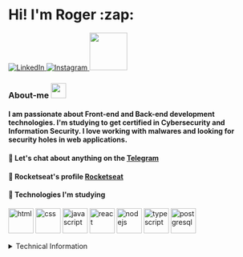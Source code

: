 <h1>Hi! I'm Roger :zap:</h1>

<a href="https://www.linkedin.com/in/roger-luiz-8361981b2/">
  <img src="https://img.shields.io/badge/Linkedin-%230077B5.svg?&style=flat-square&logo=linkedin&logoColor=white" alt="LinkedIn">
</a>

<a href="https://www.instagram.com/rogersluiz_/">
  <img src="https://img.shields.io/badge/Instagram-%23E4405F.svg?&style=flat-square&logo=instagram&logoColor=white" alt="Instagram">
</a>

<a href="https://twitter.com/AB4NT5S">
  <img src="https://img.shields.io/badge/twitter-%231DA1F2.svg?&style=for-the-badge&logo=twitter&logoColor=white" width="75px">
</a>

### About-me <img src="https://github.com/TheDudeThatCode/TheDudeThatCode/raw/master/Assets/Developer.gif" width="30px">

#### I am passionate about Front-end and Back-end development technologies. I'm studying to get certified in Cybersecurity and Information Security. I love working with malwares and looking for security holes in web applications.

#### :speech_balloon: Let's chat about anything on the [Telegram](https://t.me/AB4NT5S)
#### :rocket: Rocketseat's profile [Rocketseat](https://app.rocketseat.com.br/me/rogerluiz)
#### :purple_heart: Technologies I'm studying
 <p align="left">
  <img src="https://devicons.github.io/devicon/devicon.git/icons/html5/html5-original-wordmark.svg" alt="html" width="50" height="50"/>
  <img src="https://devicons.github.io/devicon/devicon.git/icons/css3/css3-original-wordmark.svg" alt="css" width="50" height="50"/>
  <img src="https://devicons.github.io/devicon/devicon.git/icons/javascript/javascript-original.svg" alt="javascript" width="50" height="50"/> 
  <img src="https://devicons.github.io/devicon/devicon.git/icons/react/react-original-wordmark.svg" alt="react" width="50" height="50"/>
  <img src="https://devicons.github.io/devicon/devicon.git/icons/nodejs/nodejs-original.svg" alt="nodejs" width="50" height="50"/>
  <img src="https://devicons.github.io/devicon/devicon.git/icons/typescript/typescript-original.svg" alt="typescript" width="50" height="50"/>
  <img src="https://devicons.github.io/devicon/devicon.git/icons/postgresql/postgresql-original.svg" alt="postgresql" width="50" height="50"/>
</p>

<details>
  <summary>Technical Information</summary>
  <p align="center">
    <img src="https://github-readme-stats.anuraghazra1.vercel.app/api/top-langs/?username=Rogerluiz0&layout=compact"/> <img alt="Roger's Github Stats" src="https://github-readme-stats.vercel.app/api?username=Rogerluiz0&show_icons=true&hide_border=false&count_private=true"/>
  </p>
</details>
